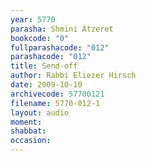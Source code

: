 ```yaml
---
year: 5770
parasha: Shmini Atzeret
bookcode: "0"
fullparashacode: "012"
parashacode: "012"
title: Send-off
author: Rabbi Eliezer Hirsch
date: 2009-10-10
archivecode: 57700121
filename: 5770-012-1
layout: audio
moment: 
shabbat: 
occasion: 
---
```

